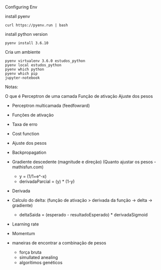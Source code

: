Configuring Env


install pyenv

```
curl https://pyenv.run | bash

```
install python version
```
pyenv install 3.6.10
```

Cria um ambiente

```
pyenv virtualenv 3.6.0 estudos_python
pyenv local estudos_python
pyenv which python
pyenv which pip
jupyter-notebook
``` 

Notas: 

O que é
Perceptron de uma camada
Função de ativação
Ajuste dos pesos

* Perceptron multicamada (feedfowrard)
* Funções de ativação
* Taxa de erro
* Cost function
* Ajuste dos pesos
* Backpropagation
* Gradiente descedente (magnitude e direção) (Quanto ajustar os pesos - mathisfun.com)
	* y = (1/1+e^-x)
	* derivadaParcial = (y) * (1-y)
* Derivada
* Calculo do delta:  (função de ativação > derivada da função -> delta -> gradiente)
	* deltaSaida = (esperado - resultadoEsperado) * derivadaSigmoid

* Learning rate
* Momentum
* maneiras de encontrar a combinação de pesos
	* força bruta
	* simullated anealing
	* algorítimos genéticos




